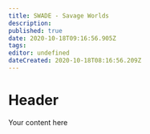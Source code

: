 ```yaml
---
title: SWADE - Savage Worlds
description: 
published: true
date: 2020-10-18T09:16:56.905Z
tags: 
editor: undefined
dateCreated: 2020-10-18T08:16:56.209Z
---
```


# Header
Your content here